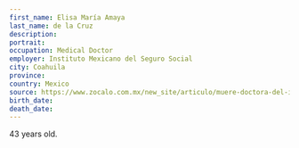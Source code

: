 ```yaml
---
first_name: Elisa María Amaya
last_name: de la Cruz
description: 
portrait: 
occupation: Medical Doctor
employer: Instituto Mexicano del Seguro Social
city: Coahuila
province: 
country: Mexico
source: https://www.zocalo.com.mx/new_site/articulo/muere-doctora-del-imss-en-monclova-familiares-exigen-prueba-del-covid-19
birth_date: 
death_date: 
---
```


43 years old.